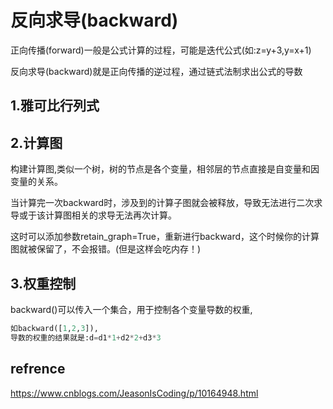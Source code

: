 
# 反向求导(backward)

正向传播(forward)一般是公式计算的过程，可能是迭代公式(如:z=y+3,y=x+1)

反向求导(backward)就是正向传播的逆过程，通过链式法制求出公式的导数


## 1.雅可比行列式

## 2.计算图

构建计算图,类似一个树，树的节点是各个变量，相邻层的节点直接是自变量和因变量的关系。

当计算完一次backward时，涉及到的计算子图就会被释放，导致无法进行二次求导或于该计算图相关的求导无法再次计算。

这时可以添加参数retain_graph=True，重新进行backward，这个时候你的计算图就被保留了，不会报错。(但是这样会吃内存！)

## 3.权重控制

backward()可以传入一个集合，用于控制各个变量导数的权重,

```py
如backward([1,2,3]),
导数的权重的结果就是:d=d1*1+d2*2+d3*3
```
## refrence
https://www.cnblogs.com/JeasonIsCoding/p/10164948.html
